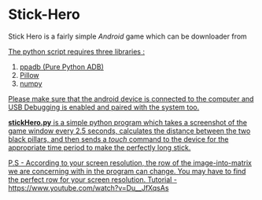 # Stick-Hero
Stick Hero is a fairly simple *Android* game which can be downloader from <a href="https://play.google.com/store/apps/details?id=com.ketchapp.stickhero&hl=en_IN" alt="here">

The python script requires three libraries : 
1. ppadb (Pure Python ADB)
2. Pillow
3. numpy

Please make sure that the android device is connected to the computer and USB Debugging is enabled and paired with the system too.


**stickHero.py** is a simple python program which takes a screenshot of the game window every 2.5 seconds, calculates the distance between the two black pillars, and then sends a *touch* command to the device for the appropriate time period to make the perfectly long stick.


P.S - According to your screen resolution, the row of the image-into-matrix we are concerning with in the program
can change. You may have to find the perfect row for your screen resolution.
Tutorial - https://www.youtube.com/watch?v=Du__JfXqsAs